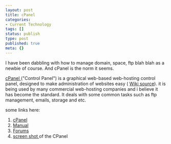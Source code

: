 ```yaml
---
layout: post
title: cPanel
categories:
- Current Technology
tags: []
status: publish
type: post
published: true
meta: {}
---
```

I have been dabbling with how to manage domain, space, ftp blah blah as a newbie of course. And cPanel is the norm it seems.

[cPanel ](http://www.cpanel.net/index.html)("Control Panel") is a graphical web-based web-hosting control panel, designed to make administration of websites easy ( [Wiki source](http://en.wikipedia.org/wiki/CPanel)). it is being used by many commercial web-hosting companies and i believe it has become the standard. It deals with some common tasks such as ftp management, emails, storage and etc.

some links here:
1. [cPanel](http://www.cpanel.net/index.html)
2. [Manual](http://www.cpanel.net/docs/cpanel/)
3. [Forums](http://forums.cpanel.net/)
4. [screen shot ](http://upload.wikimedia.org/wikipedia/en/d/df/Cpanel-screenshot.png)of the CPanel
